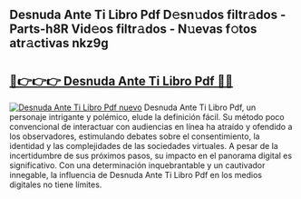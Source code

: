 ## Desnuda Ante Ti Libro Pdf D𝚎sn𝚞dos filtr𝚊dos - Parts-h8R Vid𝚎os filtr𝚊dos - N𝚞evas f𝚘tos atr𝚊ctivas nkz9g

# <h2><a href="http://mb3cvg.tromn.icu/?c=Desnuda+Ante+Ti+Libro+Pdf">🔗👉👉👉 Desnuda Ante Ti Libro Pdf 🔗🔗</a></h2>

[![Desnuda Ante Ti Libro Pdf nuevo](https://i.imgur.com/pEAQMta.gif)](http://mb3cvg.tromn.icu/?c=Desnuda+Ante+Ti+Libro+Pdf)
Desnuda Ante Ti Libro Pdf, un personaje intrigante y polémico, elude la definición fácil. Su método poco convencional de interactuar con audiencias en línea ha atraído y ofendido a los observadores, estimulando debates sobre el consentimiento, la identidad y las complejidades de las sociedades virtuales. A pesar de la incertidumbre de sus próximos pasos, su impacto en el panorama digital es significativo. Con una determinación inquebrantable y un cautivador innegable, la influencia de Desnuda Ante Ti Libro Pdf en los medios digitales no tiene límites.
